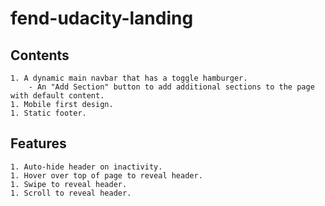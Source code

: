 # fend-udacity-landing
## Contents
    1. A dynamic main navbar that has a toggle hamburger.
        - An "Add Section" button to add additional sections to the page with default content.
    1. Mobile first design.
    1. Static footer.
## Features
    1. Auto-hide header on inactivity.
    1. Hover over top of page to reveal header.
    1. Swipe to reveal header.
    1. Scroll to reveal header.